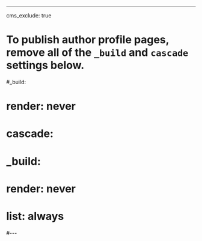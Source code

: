 ---
cms_exclude: true

# To publish author profile pages, remove all of the `_build` and `cascade` settings below.
#_build:
#  render: never
# cascade:
#  _build:
#    render: never
#    list: always
#---
